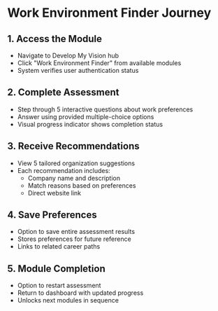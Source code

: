 # Work Environment Finder Journey

## 1. Access the Module
- Navigate to Develop My Vision hub
- Click "Work Environment Finder" from available modules
- System verifies user authentication status

## 2. Complete Assessment
- Step through 5 interactive questions about work preferences
- Answer using provided multiple-choice options
- Visual progress indicator shows completion status

## 3. Receive Recommendations
- View 5 tailored organization suggestions
- Each recommendation includes:
  - Company name and description
  - Match reasons based on preferences
  - Direct website link

## 4. Save Preferences
- Option to save entire assessment results
- Stores preferences for future reference
- Links to related career paths

## 5. Module Completion
- Option to restart assessment
- Return to dashboard with updated progress
- Unlocks next modules in sequence
